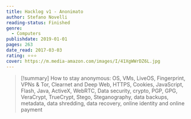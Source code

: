 ```yaml
---
title: Hacklog v1 - Anonimato
author: Stefano Novelli
reading-status: Finished
genre:
  - Computers
publishdate: 2019-01-01
pages: 263
date_read: 2017-03-03
rating: ⭐⭐⭐
cover: https://m.media-amazon.com/images/I/41XgWWrDZ6L.jpg
---
```

>[!summary]
>How to stay anonymous: OS, VMs, LiveOS, Fingerprint, VPNs & Tor, Clearnet and Deep Web, HTTPS, Cookies, JavaScript, Flash, Java, ActiveX, WebRTC, Data security, crypto, PGP, GPG, VeraCrypt, TrueCrypt, Stego, Steganography, data backups, metadata, data shredding, data recovery, online identity and online payment